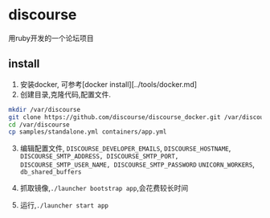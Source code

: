 # discourse

用ruby开发的一个论坛项目

## install

1. 安装docker, 可参考[docker install][../tools/docker.md]
2. 创建目录,克隆代码,配置文件.

```sh
mkdir /var/discourse
git clone https://github.com/discourse/discourse_docker.git /var/discourse
cd /var/discourse
cp samples/standalone.yml containers/app.yml
```

3. 编辑配置文件, `DISCOURSE_DEVELOPER_EMAILS`, `DISCOURSE_HOSTNAME`, `DISCOURSE_SMTP_ADDRESS, DISCOURSE_SMTP_PORT, DISCOURSE_SMTP_USER_NAME, DISCOURSE_SMTP_PASSWORD` `UNICORN_WORKERS`, `db_shared_buffers`

4. 抓取镜像,`./launcher bootstrap app`,会花费较长时间
5. 运行,`./launcher start app`
